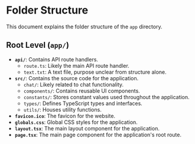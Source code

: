 # Folder Structure

This document explains the folder structure of the `app` directory.

## Root Level (`app/`)

*   **`api/`**: Contains API route handlers.
    *   `route.ts`: Likely the main API route handler.
    *   `text.txt`:  A text file, purpose unclear from structure alone.
*   **`src/`**: Contains the source code for the application.
    *   `chat/`:  Likely related to chat functionality.
    *   `components/`: Contains reusable UI components.
    *   `constants/`: Stores constant values used throughout the application.
    *   `types/`: Defines TypeScript types and interfaces.
    *   `utils/`:  Houses utility functions.
*   **`favicon.ico`**: The favicon for the website.
*   **`globals.css`**: Global CSS styles for the application.
*   **`layout.tsx`**: The main layout component for the application.
*   **`page.tsx`**: The main page component for the application's root route. 